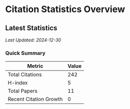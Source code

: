 # Citation Statistics Overview

## Latest Statistics
*Last Updated: 2024-12-30*

### Quick Summary
| Metric | Value |
| ------ | ----- |
| Total Citations | 242 |
| H-index | 5 |
| Total Papers | 11 |
| Recent Citation Growth | 0 |